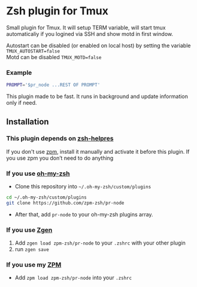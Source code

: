 # Zsh plugin for Tmux

Small plugin for Tmux. It will setup TERM variable, will start tmux automaticaliy
if you logined via SSH and show motd in first window.

Autostart can be disabled (or enabled on local host) by setting the variable `TMUX_AUTOSTART=false`  
Motd can be disabled `TMUX_MOTD=false`

### Example

```sh
PROMPT='$pr_node ...REST OF PROMPT'
```

This plugin made to be fast. It runs in background and update information only if need.

## Installation

### This plugin depends on [zsh-helpres](https://github.com/zpm-zsh/helpers)

If you don't use [zpm](https://github.com/zpm-zsh/zpm), install it manually and activate it before this plugin. 
If you use zpm you don’t need to do anything

### If you use [oh-my-zsh](https://github.com/robbyrussell/oh-my-zsh)

* Clone this repository into `~/.oh-my-zsh/custom/plugins`
```sh
cd ~/.oh-my-zsh/custom/plugins
git clone https://github.com/zpm-zsh/pr-node
```
* After that, add `pr-node` to your oh-my-zsh plugins array.

### If you use [Zgen](https://github.com/tarjoilija/zgen)

1. Add `zgen load zpm-zsh/pr-node` to your `.zshrc` with your other plugin
2. run `zgen save`

### If you use my [ZPM](https://github.com/zpm-zsh/zpm)

* Add `zpm load zpm-zsh/pr-node` into your `.zshrc`